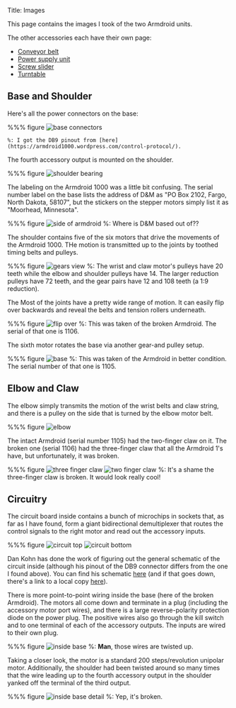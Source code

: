 Title: Images

This page contains the images I took of the two Armdroid units.

The other accessories each have their own page:

* [Conveyor belt]({filename}conveyor.md)
* [Power supply unit]({filename}power.md)
* [Screw slider]({filename}slider.md)
* [Turntable]({filename}turntable.md)

## Base and Shoulder

Here's all the power connectors on the base:

%%% figure
    ![base connectors]({attach}start/front.png)

    %: I got the DB9 pinout from [here](https://armdroid1000.wordpress.com/control-protocol/).

The fourth accessory output is mounted on the shoulder.

%%% figure
    ![shoulder bearing]({attach}start/shoulder_bearing.png)

The labeling on the Armdroid 1000 was a little bit confusing. The serial number label on the base lists the address of D&M as "PO Box 2102, Fargo, North Dakota, 58107", but the stickers on the stepper motors simply list it as "Moorhead, Minnesota".

%%% figure
    ![side of armdroid]({attach}start/side.png)
    %: Where is D&M based out of??

The shoulder contains five of the six motors that drive the movements of the Armdroid 1000. THe motion is transmitted up to the joints by toothed timing belts and pulleys.

%%% figure
    ![gears view]({attach}start/shoulder.png)
    %: The wrist and claw motor's pulleys have 20 teeth while the elbow and shoulder pulleys have 14. The larger reduction pulleys have 72 teeth, and the gear pairs have 12 and 108 teeth (a 1:9 reduction).

The Most of the joints have a pretty wide range of motion. It can easily flip over backwards and reveal the belts and tension rollers underneath.

%%% figure
    ![flip over]({attach}start/broken_base.png)
    %: This was taken of the broken Armdroid. The serial of that one is 1106.

The sixth motor rotates the base via another gear-and pulley setup.

%%% figure
    ![base]({attach}start/top_base.png)
    %: This was taken of the Armdroid in better condition. The serial number of that one is 1105.

## Elbow and Claw

The elbow simply transmits the motion of the wrist belts and claw string, and there is a pulley on the side that is turned by the elbow motor belt.

%%% figure
    ![elbow]({attach}start/elbow.png)

The intact Armdroid (serial number 1105) had the two-finger claw on it. The broken one (serial 1106) had the three-finger claw that all the Armdroid 1's have, but unfortunately, it was broken.

%%% figure
    ![three finger claw]({attach}start/claw/claw_broken.png)
    ![two finger claw]({attach}start/claw/claw.png)
    %: It's a shame the three-finger claw is broken. It would look really cool!

## Circuitry

The circuit board inside contains a bunch of microchips in sockets that, as far as I have found, form a giant bidirectional demultiplexer that routes the control signals to the right motor and read out the accessory inputs.

%%% figure
    ![circuit top]({attach}start/circuits/circuit_top.png)
    ![circuit bottom]({attach}start/circuits/circuit_bottom.png)

Dan Kohn has done the work of figuring out the general schematic of the circuit inside (although his pinout of the DB9 connector differs from the one I found above). You can find his schematic [here](http://dankohn.info/projects/armdroid_1000/schematic.pdf) (and if that goes down, there's a link to a local copy [here]({filename}../resources/index.md)).

There is more point-to-point wiring inside the base (here of the broken Armdroid). The motors all come down and terminate in a plug (including the accessory motor port wires), and there is a large reverse-polarity protection diode on the power plug. The positive wires also go through the kill switch and to one terminal of each of the accessory outputs. The inputs are wired to their own plug.

%%% figure
    ![inside base]({attach}start/inside_base.png)
    %: **Man**, those wires are twisted up.

Taking a closer look, the motor is a standard 200 steps/revolution unipolar motor. Additionally, the shoulder had been twisted around so many times that the wire leading up to the fourth accessory output in the shoulder yanked off the terminal of the third output.

%%% figure
    ![inside base detail]({attach}start/inside_detail.png)
    %: Yep, it's broken.
